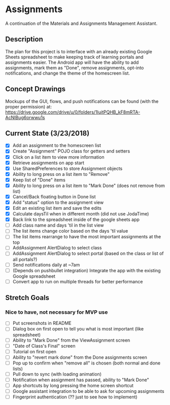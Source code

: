 # Assignments

A continuation of the Materials and Assignments Management Assistant.

## Description

The plan for this project is to interface with an already existing Google Sheets spreadsheet to make keeping track of learning portals and assignments easier. The Android app will have the ability to add assignments, mark them as "Done", remove assignments, opt-into notifications, and change the theme of the homescreen list.

## Concept Drawings

Mockups of the GUI, flows, and push notifications can be found (with the proper permission) at:
https://drive.google.com/drive/u/0/folders/1IuitPQHB_kF8mRTA-AcNIBug6orwwu1s

## Current State (3/23/2018)

- [x] Add an assignment to the homescreen list
- [x] Create "Assignment" POJO class for getters and setters
- [x] Click on a list item to view more information
- [x] Retrieve assignments on app start
- [x] Use SharedPreferences to store Assignment objects 
- [x] Ability to long press on a list item to "Remove" 
- [x] Keep list of "Done" items
- [x] Ability to long press on a list item to "Mark Done" (does not remove from list)
- [x] Cancel/Back floating button in Done list
- [x] Add "status" option to the assignment view
- [x] Edit an existing list item and save the edits
- [x] Calculate daysTil when in different month (did not use JodaTime)
- [x] Back link to the spreadsheet inside of the google sheets app
- [ ] Add class name and days 'til in the list view
- [ ] The list items change color based on the days 'til value
- [ ] The list items rearrange to have the most important assignments at the top
- [ ] AddAssignment AlertDialog to select class
- [ ] AddAssignment AlertDialog to select portal (based on the class or list of all portals?)
- [ ] Send notifications daily at ~7am
- [ ] (Depends on pushbullet integration) Integrate the app with the existing Google spreadsheet
- [ ] Convert app to run on multiple threads for better performance

## Stretch Goals
### Nice to have, not necessary for MVP use

- [ ] Put screenshots in README
- [ ] Dialog box on first open to tell you what is most important (like spreadsheet)
- [ ] Ability to "Mark Done" from the ViewAssignment screen
- [ ] "Date of Class's Final" screen
- [ ] Tutorial on first open
- [ ] Ability to "revert mark done" from the Done assignments screen
- [ ] Pop up to confirm when "remove all" is chosen (both normal and done lists)
- [ ] Pull down to sync (with loading animation)
- [ ] Notification when assignment has passed, ability to "Mark Done"
- [ ] App shortcuts by long pressing the home screen shortcut
- [ ] Google assistant integration to be able to ask for upcoming assignments
- [ ] Fingerprint authentication (?? just to see how to implement)
